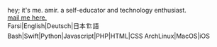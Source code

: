hey; it's me. amir. a self-educator and technology enthusiast.<br />
<a href="mailto:theamirghs@protonmail.com">mail me here.</a><br />
Farsi|English|Deutsch|日本🏗語
Bash|Swift|Python|Javascript|PHP|HTML|CSS
ArchLinux|MacOS|iOS
